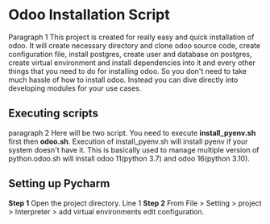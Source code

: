 # Odoo Installation Script

Paragraph 1
This project is created for really easy and quick installation of odoo. It will create necessary directory and clone odoo source code, create configuration file, install postgres, create user and database on postgres, create virtual environment and install dependencies into it and every other things that you need to do for installing odoo.  So you don't need to take much hassle of how to install odoo. Instead you can dive directly into developing modules for your use cases.

## Executing scripts

paragraph 2
Here will be two script. You need to execute **install_pyenv.sh** first then **odoo.sh**. Execution of install_pyenv.sh will install pyenv if your system doesn't have it. This is basically used to manage multiple version of python.odoo.sh will install odoo 11(python 3.7) and odoo 16(python 3.10). 

## Setting up Pycharm

**Step 1** Open the project directory.
Line 1
**Step 2**
From File > Setting > project > Interpreter > add virtual environments
edit configuration.
